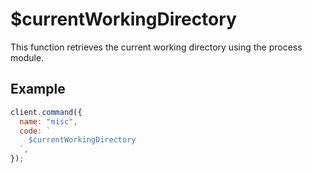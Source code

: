 # $currentWorkingDirectory

This function retrieves the current working directory using the process module.

## Example

```js
client.command({
  name: "misc",
  code: `
    $currentWorkingDirectory
  `,
});
```

